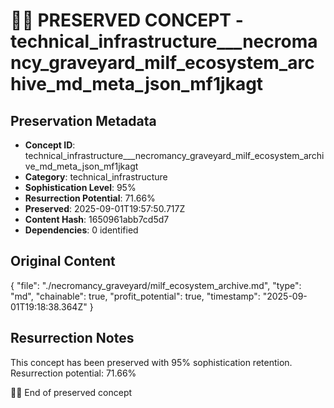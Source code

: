 # 🏴‍☠️ PRESERVED CONCEPT - technical_infrastructure___necromancy_graveyard_milf_ecosystem_archive_md_meta_json_mf1jkagt

## Preservation Metadata
- **Concept ID**: technical_infrastructure___necromancy_graveyard_milf_ecosystem_archive_md_meta_json_mf1jkagt
- **Category**: technical_infrastructure
- **Sophistication Level**: 95%
- **Resurrection Potential**: 71.66%
- **Preserved**: 2025-09-01T19:57:50.717Z
- **Content Hash**: 1650961abb7cd5d7
- **Dependencies**: 0 identified

## Original Content

{
  "file": "./necromancy_graveyard/milf_ecosystem_archive.md",
  "type": "md",
  "chainable": true,
  "profit_potential": true,
  "timestamp": "2025-09-01T19:18:38.364Z"
}

## Resurrection Notes
This concept has been preserved with 95% sophistication retention.
Resurrection potential: 71.66%

🏴‍☠️ End of preserved concept